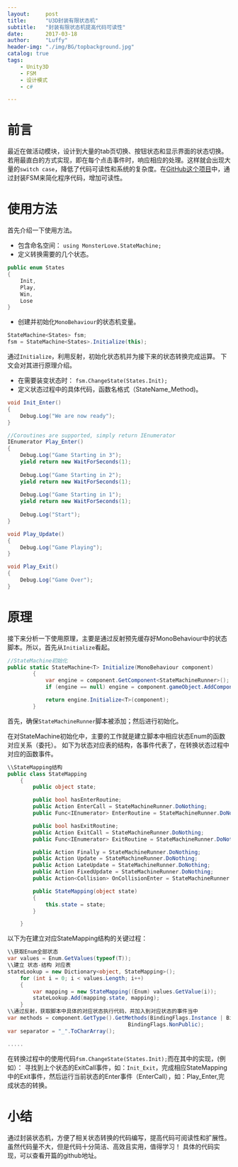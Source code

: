 ```yaml
---
layout:     post
title:      "U3D封装有限状态机"
subtitle:   "封装有限状态机提高代码可读性"
date:       2017-03-18
author:     "Luffy"
header-img: "./img/BG/topbackground.jpg"
catalog: true
tags:
    - Unity3D
    - FSM
    - 设计模式
    - c#

---
```


# 前言
最近在做活动模块，设计到大量的tab页切换、按钮状态和显示界面的状态切换。若用最直白的方式实现，即在每个点击事件时，响应相应的处理。这样就会出现大量的`switch case`，降低了代码可读性和系统的复杂度。在[GitHub这个项目](https://github.com/thefuntastic/Unity3d-Finite-State-Machine)中，通过封装FSM来简化程序代码，增加可读性。

# 使用方法
首先介绍一下使用方法。  

* 包含命名空间： `using MonsterLove.StateMachine;`  
* 定义转换需要的几个状态。

```cs
public enum States
{
	Init,  
	Play,
	Win,
	Lose
}
``` 
* 创建并初始化`MonoBehaviour`的状态机变量。


```cs
StateMachine<States> fsm;
fsm = StateMachine<States>.Initialize(this);
```

通过`Initialize`，利用反射，初始化状态机并为接下来的状态转换完成运算。 下文会对其进行原理介绍。

* 在需要装变状态时： `fsm.ChangeState(States.Init);`
* 定义状态过程中的具体代码，函数名格式（StateName_Method)。

```cs
void Init_Enter()
{
	Debug.Log("We are now ready");
}

//Coroutines are supported, simply return IEnumerator
IEnumerator Play_Enter()
{
	Debug.Log("Game Starting in 3");
	yield return new WaitForSeconds(1);
    
    Debug.Log("Game Starting in 2");
	yield return new WaitForSeconds(1);
    
    Debug.Log("Game Starting in 1");
	yield return new WaitForSeconds(1);
    
    Debug.Log("Start");	
}

void Play_Update()
{
	Debug.Log("Game Playing");
}

void Play_Exit()
{
	Debug.Log("Game Over");
}
```


# 原理
接下来分析一下使用原理，主要是通过反射预先缓存好MonoBehaviour中的状态脚本。所以，首先从`Initialize`看起。

```cs
//StateMachine初始化
public static StateMachine<T> Initialize(MonoBehaviour component)
		{
			var engine = component.GetComponent<StateMachineRunner>();
			if (engine == null) engine = component.gameObject.AddComponent<StateMachineRunner>();

			return engine.Initialize<T>(component);
		}
```

首先，确保`StateMachineRunner`脚本被添加；然后进行初始化。

在对StateMachine初始化中，主要的工作就是建立脚本中相应状态Enum的函数对应关系（委托）。 如下为状态对应表的结构，各事件代表了，在转换状态过程中对应的函数事件。

```cs
\\StateMapping结构
public class StateMapping
	{
		public object state;

		public bool hasEnterRoutine;
		public Action EnterCall = StateMachineRunner.DoNothing;
		public Func<IEnumerator> EnterRoutine = StateMachineRunner.DoNothingCoroutine;

		public bool hasExitRoutine;
		public Action ExitCall = StateMachineRunner.DoNothing;
		public Func<IEnumerator> ExitRoutine = StateMachineRunner.DoNothingCoroutine;

		public Action Finally = StateMachineRunner.DoNothing;
		public Action Update = StateMachineRunner.DoNothing;
		public Action LateUpdate = StateMachineRunner.DoNothing;
		public Action FixedUpdate = StateMachineRunner.DoNothing;
		public Action<Collision> OnCollisionEnter = StateMachineRunner.DoNothingCollision;

		public StateMapping(object state)
		{
			this.state = state;
		}

	}
```

以下为在建立对应StateMapping结构的关键过程：

```cs
\\获取Enum全部状态
var values = Enum.GetValues(typeof(T));
\\建立 状态-结构 对应表
stateLookup = new Dictionary<object, StateMapping>();
	for (int i = 0; i < values.Length; i++)
	{
		var mapping = new StateMapping((Enum) values.GetValue(i));
		stateLookup.Add(mapping.state, mapping);
	}
\\通过反射，获取脚本中具体的对应状态执行代码，并加入到对应状态的事件当中
var methods = component.GetType().GetMethods(BindingFlags.Instance | BindingFlags.DeclaredOnly | BindingFlags.Public |
									  BindingFlags.NonPublic);
var separator = "_".ToCharArray();

.....
```

在转换过程中的使用代码`fsm.ChangeState(States.Init);`而在其中的实现，(例如）： 寻找到上个状态的ExitCall事件，如：`Init_Exit`，完成相应StateMapping中的Exit事件，然后运行当前状态的Enter事件（EnterCall），如：Play_Enter,完成状态的转换。

# 小结
通过封装状态机，方便了相关状态转换的代码编写，提高代码可阅读性和扩展性。  虽然代码量不大，但是代码十分简洁、高效且实用，值得学习！ 具体的代码实现，可以查看开篇的github地址。
